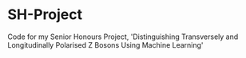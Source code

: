 # SH-Project
Code for my Senior Honours Project, 'Distinguishing Transversely and Longitudinally Polarised Z Bosons Using Machine Learning'
